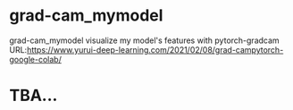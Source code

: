 # grad-cam_mymodel
grad-cam_mymodel visualize my model's features with pytorch-gradcam  
URL:https://www.yurui-deep-learning.com/2021/02/08/grad-campytorch-google-colab/  

# TBA...
